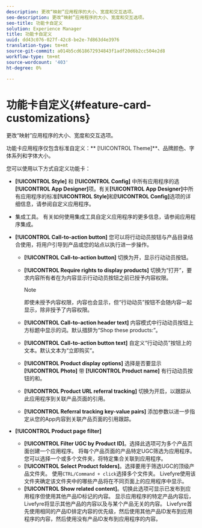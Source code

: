 ```yaml
---
description: 更改“映射”应用程序的大小、宽度和交互选项。
seo-description: 更改“映射”应用程序的大小、宽度和交互选项。
seo-title: 功能卡自定义
solution: Experience Manager
title: 功能卡自定义
uuid: dd43c076-027f-42c8-be2e-7d863d4e3976
translation-type: tm+mt
source-git-commit: a014b5cd618672934843f1adf20d6b2cc504e2d8
workflow-type: tm+mt
source-wordcount: '403'
ht-degree: 0%

---
```



# 功能卡自定义{#feature-card-customizations}

更改“映射”应用程序的大小、宽度和交互选项。

<!-- 
r_feature_card_customization.dita
 -->

功能卡应用程序仅包含标准自定义：** [!UICONTROL Theme]**、品牌颜色、字体系列和字体大小。

您可以使用以下方式自定义功能卡：

* **[!UICONTROL Style]** 和 **[!UICONTROL Config]** 中所有应用程序的选 **[!UICONTROL App Designer]**&#x200B;项。有关&#x200B;**[!UICONTROL App Designer]**&#x200B;中所有应用程序的标准&#x200B;**[!UICONTROL Style]**&#x200B;和&#x200B;**[!UICONTROL Config]**&#x200B;选项的详细信息，请参阅自定义应用程序。

* 集成工具。 有关如何使用集成工具自定义应用程序的更多信息，请参阅应用程序集成。
* **[!UICONTROL Call-to-action button]** 您可以将行动动员按钮与产品目录结合使用，将用户引导到产品或您的站点以执行进一步操作。

   * **[!UICONTROL Call-to-action button]** 切换为开，显示行动动员按钮。
   * **[!UICONTROL Require rights to display products]** 切换为“打开”，要求内容所有者在为内容显示行动动员按钮之前已授予内容权限。

      >[!NOTE]
      >
      >即使未授予内容权限，内容也会显示，但“行动动员”按钮不会随内容一起显示，除非授予了内容权限。

   * **[!UICONTROL Call-to-action header text]** 内容模式中行动动员按钮上方标题中显示的词。默认措辞为“Shop these products:”。
   * **[!UICONTROL Call-to-action button text]** 自定义“行动动员”按钮上的文本。默认文本为“立即购买”。
   * **[!UICONTROL Product display options]** 选择是否要显示 **[!UICONTROL Photo]** 带 **[!UICONTROL Product name]** 有行动动员按钮的和。
   * **[!UICONTROL Product URL referral tracking]** 切换为开启，以跟踪从此应用程序到关联产品页面的引用。
   * **[!UICONTROL Referral tracking key-value pairs]** 添加参数以进一步指定从您的App内容到关联产品页面的引用跟踪。

* **[!UICONTROL Product page filter]**

   * **[!UICONTROL Filter UGC by Product ID]**。选择此选项可为多个产品页面创建一个应用程序。 将每个产品页面的产品特定UGC筛选为应用程序。 您可以选择一个或多个文件夹，将特定集合关联到应用程序。
   * **[!UICONTROL Select Product folders]**。选择要用于筛选UGC的顶级产品文件夹。 使用`CTRL/Command + click`选择多个文件夹。 Livefyre使用该文件夹确定该文件夹中的哪些产品将在不同页面上的应用程序中显示。
   * **[!UICONTROL Show related content]**。切换此选项可显示已发布到应用程序但使用其他产品ID标记的内容。 显示应用程序的特定产品内容后，Livefyre将显示其他产品的内容以及与某个产品无关的内容。 Livefyre首先使用相同的产品ID排定内容的优先级，然后使用其他产品ID发布到应用程序的内容，然后使用没有产品ID发布到应用程序的内容。

